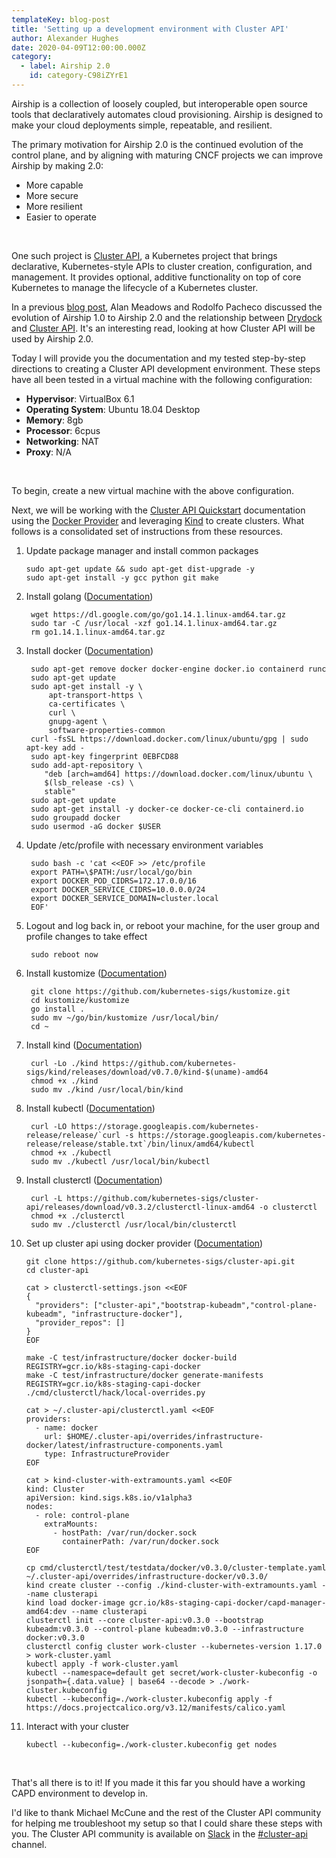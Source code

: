 ```yaml
---
templateKey: blog-post
title: 'Setting up a development environment with Cluster API'
author: Alexander Hughes
date: 2020-04-09T12:00:00.000Z
category: 
  - label: Airship 2.0
    id: category-C98iZYrE1
---
```


Airship is a collection of loosely coupled, but interoperable open source tools that declaratively automates cloud
provisioning. Airship is designed to make your cloud deployments simple, repeatable, and resilient.

The primary motivation for Airship 2.0 is the continued evolution of the control plane, and by aligning with maturing
CNCF projects we can improve Airship by making 2.0:
- More capable
- More secure
- More resilient
- Easier to operate

<br>

One such project is [Cluster API](https://cluster-api.sigs.k8s.io/), a Kubernetes project that brings declarative,
Kubernetes-style APIs to cluster creation, configuration, and management. It provides optional, additive functionality
on top of core Kubernetes to manage the lifecycle of a Kubernetes cluster.

In a previous [blog post](
https://www.airshipit.org/blog/airship-blog-series-5-drydock-and-its-relationship-to-cluster-api/), Alan Meadows and
Rodolfo Pacheco discussed the evolution of Airship 1.0 to Airship 2.0 and the relationship between [Drydock](
https://opendev.org/airship/drydock) and [Cluster API](https://cluster-api.sigs.k8s.io/). It's an interesting read,
looking at how Cluster API will be used by Airship 2.0.

Today I will provide you the documentation and my tested step-by-step directions to creating a Cluster API development
environment. These steps have all been tested in a virtual machine with the following configuration:
- **Hypervisor**: VirtualBox 6.1
- **Operating System**: Ubuntu 18.04 Desktop
- **Memory**: 8gb
- **Processor**: 6cpus
- **Networking**: NAT
- **Proxy**: N/A

<br>

To begin, create a new virtual machine with the above configuration.

Next, we will be working with the [Cluster API Quickstart](https://cluster-api.sigs.k8s.io/user/quick-start.html)
documentation using the [Docker Provider](
https://cluster-api.sigs.k8s.io/clusterctl/developers.html#additional-steps-in-order-to-use-the-docker-provider) and
leveraging [Kind](https://kind.sigs.k8s.io/) to create clusters. What follows is a consolidated set of instructions from
these resources.

1. Update package manager and install common packages

    ```shell script
    sudo apt-get update && sudo apt-get dist-upgrade -y
    sudo apt-get install -y gcc python git make
    ```

2. Install golang ([Documentation](https://golang.org/doc/install))

   ```shell script
    wget https://dl.google.com/go/go1.14.1.linux-amd64.tar.gz
    sudo tar -C /usr/local -xzf go1.14.1.linux-amd64.tar.gz
    rm go1.14.1.linux-amd64.tar.gz
    ```

3. Install docker ([Documentation](https://docs.docker.com/install/linux/docker-ce/ubuntu/))

   ```shell script
    sudo apt-get remove docker docker-engine docker.io containerd runc
    sudo apt-get update
    sudo apt-get install -y \
        apt-transport-https \
        ca-certificates \
        curl \
        gnupg-agent \
        software-properties-common
    curl -fsSL https://download.docker.com/linux/ubuntu/gpg | sudo apt-key add -
    sudo apt-key fingerprint 0EBFCD88
    sudo add-apt-repository \
       "deb [arch=amd64] https://download.docker.com/linux/ubuntu \
       $(lsb_release -cs) \
       stable"
    sudo apt-get update
    sudo apt-get install -y docker-ce docker-ce-cli containerd.io
    sudo groupadd docker
    sudo usermod -aG docker $USER
    ```

4. Update /etc/profile with necessary environment variables

   ```shell script
    sudo bash -c 'cat <<EOF >> /etc/profile
    export PATH=\$PATH:/usr/local/go/bin
    export DOCKER_POD_CIDRS=172.17.0.0/16
    export DOCKER_SERVICE_CIDRS=10.0.0.0/24
    export DOCKER_SERVICE_DOMAIN=cluster.local
    EOF'
    ```

5. Logout and log back in, or reboot your machine, for the user group and profile changes to take effect

   ```shell script
    sudo reboot now
    ```

6. Install kustomize ([Documentation](https://github.com/kubernetes-sigs/kustomize/blob/master/docs/INSTALL.md))

   ```shell script
    git clone https://github.com/kubernetes-sigs/kustomize.git
    cd kustomize/kustomize
    go install .
    sudo mv ~/go/bin/kustomize /usr/local/bin/
    cd ~
    ```

7. Install kind ([Documentation](https://github.com/kubernetes-sigs/kind/blob/master/README.md#installation-and-usage))

   ```shell script
    curl -Lo ./kind https://github.com/kubernetes-sigs/kind/releases/download/v0.7.0/kind-$(uname)-amd64
    chmod +x ./kind
    sudo mv ./kind /usr/local/bin/kind
    ```

8. Install kubectl ([Documentation](https://kubernetes.io/docs/tasks/tools/install-kubectl/#install-kubectl-on-linux))

   ```shell script
    curl -LO https://storage.googleapis.com/kubernetes-release/release/`curl -s https://storage.googleapis.com/kubernetes-release/release/stable.txt`/bin/linux/amd64/kubectl
    chmod +x ./kubectl
    sudo mv ./kubectl /usr/local/bin/kubectl
    ```

9. Install clusterctl ([Documentation](https://kubernetes.io/docs/tasks/tools/install-kubectl/#install-kubectl-on-linux))

   ```shell script
    curl -L https://github.com/kubernetes-sigs/cluster-api/releases/download/v0.3.2/clusterctl-linux-amd64 -o clusterctl
    chmod +x ./clusterctl
    sudo mv ./clusterctl /usr/local/bin/clusterctl
    ```

10. Set up cluster api using docker provider ([Documentation](https://cluster-api.sigs.k8s.io/user/quick-start.html))

    ```shell script
    git clone https://github.com/kubernetes-sigs/cluster-api.git
    cd cluster-api

    cat > clusterctl-settings.json <<EOF
    {
      "providers": ["cluster-api","bootstrap-kubeadm","control-plane-kubeadm", "infrastructure-docker"],
      "provider_repos": []
    }
    EOF

    make -C test/infrastructure/docker docker-build REGISTRY=gcr.io/k8s-staging-capi-docker
    make -C test/infrastructure/docker generate-manifests REGISTRY=gcr.io/k8s-staging-capi-docker
    ./cmd/clusterctl/hack/local-overrides.py

    cat > ~/.cluster-api/clusterctl.yaml <<EOF
    providers:
      - name: docker
        url: $HOME/.cluster-api/overrides/infrastructure-docker/latest/infrastructure-components.yaml
        type: InfrastructureProvider
    EOF

    cat > kind-cluster-with-extramounts.yaml <<EOF
    kind: Cluster
    apiVersion: kind.sigs.k8s.io/v1alpha3
    nodes:
      - role: control-plane
        extraMounts:
          - hostPath: /var/run/docker.sock
            containerPath: /var/run/docker.sock
    EOF

    cp cmd/clusterctl/test/testdata/docker/v0.3.0/cluster-template.yaml ~/.cluster-api/overrides/infrastructure-docker/v0.3.0/
    kind create cluster --config ./kind-cluster-with-extramounts.yaml --name clusterapi
    kind load docker-image gcr.io/k8s-staging-capi-docker/capd-manager-amd64:dev --name clusterapi
    clusterctl init --core cluster-api:v0.3.0 --bootstrap kubeadm:v0.3.0 --control-plane kubeadm:v0.3.0 --infrastructure docker:v0.3.0
    clusterctl config cluster work-cluster --kubernetes-version 1.17.0 > work-cluster.yaml
    kubectl apply -f work-cluster.yaml
    kubectl --namespace=default get secret/work-cluster-kubeconfig -o jsonpath={.data.value} | base64 --decode > ./work-cluster.kubeconfig
    kubectl --kubeconfig=./work-cluster.kubeconfig apply -f https://docs.projectcalico.org/v3.12/manifests/calico.yaml
    ```

11. Interact with your cluster

    ```shell script
    kubectl --kubeconfig=./work-cluster.kubeconfig get nodes
    ```

<br>

That's all there is to it! If you made it this far you should have a working CAPD environment to develop in.

I'd like to thank Michael McCune and the rest of the Cluster API community for helping me troubleshoot my setup so that
I could share these steps with you. The Cluster API community is available on [Slack](http://slack.k8s.io/) in the
[#cluster-api](https://kubernetes.slack.com/archives/C8TSNPY4T) channel.
